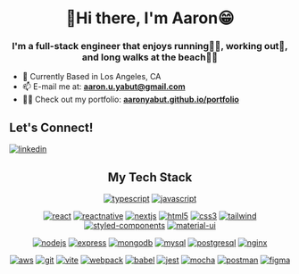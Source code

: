 <!-- [![MasterHead](https://indoanalytica.com/static/images/bannerr.gif)](https://www.linkedin.com/in/aaron-yabut/) -->
<h1 align="center">👋Hi there, I'm Aaron😁</h1>
<h3 align="center">I'm a full-stack engineer that enjoys running🏃‍♂️, working out💪, and long walks at the beach🗿🌊</h3>

- 📍 Currently Based in Los Angeles, CA
- 📫 E-mail me at: **aaron.u.yabut@gmail.com**
- 👨‍💻 Check out my portfolio: <a href="https://aaronyabut.github.io/portfolio/" target="_blank" rel="noreferrer">**aaronyabut.github.io/portfolio**</a>

<h2 align="left">Let's Connect!</h2>

<!-- [![Linkedin: LinkedIn](https://img.shields.io/badge/linkedin-%230077B5.svg?style=for-the-badge&logo=linkedin&logoColor=white&link=https://www.linkedin.com/in/aaron-yabut/)](https://www.linkedin.com/in/aaron-yabut/) -->
<p align="left"> 
<a href="https://www.linkedin.com/in/aaron-yabut/" target="_blank" rel="noreferrer"> <img src="https://img.shields.io/badge/linkedin-%230077B5.svg?style=for-the-badge&logo=linkedin&logoColor=white&link=https://www.linkedin.com/in/aaron-yabut/" alt="linkedin"/> </a> 
</p>
<!-- <p align="left">
<a href="https://linkedin.com/in/aaron-yabut" target="_blank"><img align="center" src="https://raw.githubusercontent.com/rahuldkjain/github-profile-readme-generator/master/src/images/icons/Social/linked-in-alt.svg" alt="aaron-yabut" height="30" width="40" /></a>
</p> -->

<h2 align="center">My Tech Stack</h2>

<p align="center"> 
<a href="https://www.typescriptlang.org/" target="_blank" rel="noreferrer"><img src="https://img.shields.io/badge/TypeScript-007ACC?style=for-the-badge&logo=typescript&logoColor=white" alt="typescript"/></a> 
<a href="https://developer.mozilla.org/en-US/docs/Web/JavaScript" target="_blank" rel="noreferrer"><img src="https://img.shields.io/badge/JavaScript-323330?style=for-the-badge&logo=javascript&logoColor=F7DF1E" alt="javascript" /></a>
</p>
  

<p align="center">
<a href="https://reactjs.org/" target="_blank" rel="noreferrer"> <img src="https://img.shields.io/badge/React-20232A?style=for-the-badge&logo=react&logoColor=61DAFB" alt="react" /></a> 
<a href="https://reactnative.dev/" target="_blank" rel="noreferrer"> <img src="https://img.shields.io/badge/React_Native-20232A?style=for-the-badge&logo=react&logoColor=61DAFB" alt="reactnative" /></a> 
<a href="https://nextjs.org/" target="_blank" rel="noreferrer"> <img src="https://img.shields.io/badge/next%20js-000000?style=for-the-badge&logo=nextdotjs&logoColor=white" alt="nextjs" /></a> 
<a href="https://www.w3schools.com/html/default.asp" target="_blank" rel="noreferrer"> <img src="https://img.shields.io/badge/HTML5-E34F26?style=for-the-badge&logo=html5&logoColor=white" alt="html5" /></a> 
<a href="https://www.w3schools.com/css/" target="_blank" rel="noreferrer"> <img src="https://img.shields.io/badge/CSS3-1572B6?style=for-the-badge&logo=css3&logoColor=white" alt="css3" /></a>
<a href="https://tailwindcss.com/" target="_blank" rel="noreferrer"> <img src="https://img.shields.io/badge/Tailwind_CSS-38B2AC?style=for-the-badge&logo=tailwind-css&logoColor=white" alt="tailwind" /></a>
<a href="https://styled-components.com/" target="_blank" rel="noreferrer"> <img src="https://img.shields.io/badge/styled--components-DB7093?style=for-the-badge&logo=styled-components&logoColor=white" alt="styled-components" /></a>
<a href="https://mui.com/material-ui/getting-started/overview/" target="_blank" rel="noreferrer"> <img src="https://img.shields.io/badge/Material%20UI-007FFF?style=for-the-badge&logo=mui&logoColor=white" alt="material-ui" /></a>
</p>

<p align="center"> 
<a href="https://nodejs.org" target="_blank" rel="noreferrer"> <img src="https://img.shields.io/badge/Node%20js-339933?style=for-the-badge&logo=nodedotjs&logoColor=white" alt="nodejs"/></a>  
<a href="https://expressjs.com" target="_blank" rel="noreferrer"> <img src="https://img.shields.io/badge/Express%20js-000000?style=for-the-badge&logo=express&logoColor=white" alt="express" /></a> 
<a href="https://www.mongodb.com/" target="_blank" rel="noreferrer"> <img src="https://img.shields.io/badge/MongoDB-4EA94B?style=for-the-badge&logo=mongodb&logoColor=white" alt="mongodb" /></a> 
<a href="https://www.mysql.com/" target="_blank" rel="noreferrer"> <img src="https://img.shields.io/badge/MySQL-005C84?style=for-the-badge&logo=mysql&logoColor=white" alt="mysql" /></a> 
<a href="https://www.postgresql.org" target="_blank" rel="noreferrer"> <img src="https://img.shields.io/badge/PostgreSQL-316192?style=for-the-badge&logo=postgresql&logoColor=white" alt="postgresql" /></a>
<a href="https://www.nginx.com" target="_blank" rel="noreferrer"> <img src="https://img.shields.io/badge/Nginx-009639?style=for-the-badge&logo=nginx&logoColor=white" alt="nginx" /></a> 
</p>

<p align="center"> 
<a href="https://aws.amazon.com" target="_blank" rel="noreferrer"> <img src="https://img.shields.io/badge/Amazon_AWS-FF9900?style=for-the-badge&logo=amazonaws&logoColor=white" alt="aws"/></a> 
<a href="https://git-scm.com/" target="_blank" rel="noreferrer"> <img src="https://img.shields.io/badge/GIT-E44C30?style=for-the-badge&logo=git&logoColor=white" alt="git"/></a>
<a href="https://vitejs.dev/" target="_blank" rel="noreferrer"> <img src="https://img.shields.io/badge/Vite-B73BFE?style=for-the-badge&logo=vite&logoColor=FFD62E" alt="vite"/></a>
<a href="https://webpack.js.org" target="_blank" rel="noreferrer"> <img src="https://img.shields.io/badge/Webpack-8DD6F9?style=for-the-badge&logo=Webpack&logoColor=white" alt="webpack"/></a>
<a href="https://babeljs.io/" target="_blank" rel="noreferrer"> <img src="https://img.shields.io/badge/Babel-F9DC3E?style=for-the-badge&logo=babel&logoColor=white" alt="babel"/></a> 
<a href="https://jestjs.io" target="_blank" rel="noreferrer"> <img src="https://img.shields.io/badge/Jest-C21325?style=for-the-badge&logo=jest&logoColor=white" alt="jest"/></a> 
<a href="https://mochajs.org" target="_blank" rel="noreferrer"> <img src="https://img.shields.io/badge/Mocha-8D6748?style=for-the-badge&logo=Mocha&logoColor=white" alt="mocha" /></a> 
<a href="https://postman.com" target="_blank" rel="noreferrer"> <img src="https://img.shields.io/badge/Postman-FF6C37?style=for-the-badge&logo=Postman&logoColor=white" alt="postman" /></a> 
<a href="https://www.figma.com/" target="_blank" rel="noreferrer"> <img src="https://img.shields.io/badge/Figma-F24E1E?style=for-the-badge&logo=figma&logoColor=white" alt="figma" /></a> 
</p>

<!--
<p>&nbsp;<img align="center" src="https://github-readme-stats.vercel.app/api?username=aaronyabut&show_icons=true&locale=en" alt="aaronyabut" /></p>

<p align="right"> <img src="https://komarev.com/ghpvc/?username=aaronyabut&label=Profile%20views&color=0e75b6&style=flat" alt="aaronyabut" /> </p>

**Aaronyabut/Aaronyabut** is a ✨ _special_ ✨ repository because its `README.md` (this file) appears on your GitHub profile.

Here are some ideas to get you started:

- 🔭 I’m currently working on ...
- 🌱 I’m currently learning ...
- 👯 I’m looking to collaborate on ...
- 🤔 I’m looking for help with ...
- 💬 Ask me about ...
- 📫 How to reach me: ...
- 😄 Pronouns: ...
- ⚡ Fun fact: ...
-->
